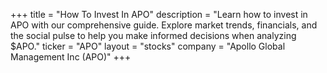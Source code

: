 +++
title = "How To Invest In APO"
description = "Learn how to invest in APO with our comprehensive guide. Explore market trends, financials, and the social pulse to help you make informed decisions when analyzing $APO."
ticker = "APO"
layout = "stocks"
company = "Apollo Global Management Inc (APO)"
+++

